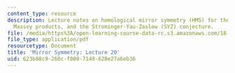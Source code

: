 ```yaml
---
content_type: resource
description: Lecture notes on homological mirror symmetry (HMS) for the elliptic curve,
  Massey products, and the Strominger-Yau-Zaslow (SYZ) conjecture.
file: /media/https%3A/open-learning-course-data-rc.s3.amazonaws.com/18-969-topics-in-geometry-mirror-symmetry-spring-2009/623b88c9260cf0007149628e27a6eb36_MIT18_969s09_lec20.pdf
file_type: application/pdf
resourcetype: Document
title: 'Mirror Symmetry: Lecture 20'
uid: 623b88c9-260c-f000-7149-628e27a6eb36
---
```

